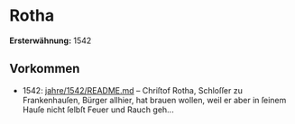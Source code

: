 # Rotha

**Ersterwähnung:** 1542

## Vorkommen
- 1542: [jahre/1542/README.md](../jahre/1542/README.md) – Chriſtof Rotha, Schloſſer zu Frankenhauſen, Bürger
allhier, hat brauen wollen, weil er aber in ſeinem Hauſe
nicht ſelbſt Feuer und Rauch geh...
